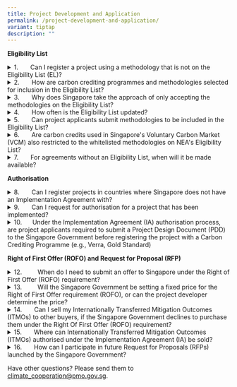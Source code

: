 ```yaml
---
title: Project Development and Application
permalink: /project-development-and-application/
variant: tiptap
description: ""
---
```

<p><strong>Eligibility List</strong>
</p>
<div data-type="detailGroup" class="isomer-accordion isomer-accordion-white">
<details class="isomer-details">
<summary>1.&nbsp;&nbsp;&nbsp;&nbsp;&nbsp;&nbsp; Can I register a project using
a methodology that is not on the Eligibility List (EL)?</summary>
<div data-type="detailsContent" class="isomer-details-content">
<p>No. Projects must use carbon credit programmes and methodologies listed
on the eligibility list at the point of submission. Please refer to the
Eligibility List of methodologies under each Implementation Agreement (IA),
which is jointly agreed between Singapore and the host country. One example
is the Singapore-Ghana Eligibility List, which can be found <a href="https://www.carbonmarkets-cooperation.gov.sg/eligibility-list/" rel="noopener noreferrer nofollow" target="_blank">here</a>.</p>
</div>
</details>
<details class="isomer-details">
<summary>2.&nbsp;&nbsp;&nbsp;&nbsp;&nbsp;&nbsp; How are carbon crediting programmes
and methodologies selected for inclusion in the Eligibility List?</summary>
<div data-type="detailsContent" class="isomer-details-content">
<p>Singapore takes reference from reputable international standards such
as the Carbon Offsetting and Reduction Scheme for International Aviation
(CORSIA) in the development of the Eligibility List.</p>
<p>Please note that the EL differs by host country as accepted methodologies
would have to fulfill the requirements of the host countries.&nbsp;</p>
</div>
</details>
<details class="isomer-details">
<summary>3.&nbsp;&nbsp;&nbsp;&nbsp;&nbsp;&nbsp; Why does Singapore take the approach
of only accepting the methodologies on the Eligibility List?</summary>
<div data-type="detailsContent" class="isomer-details-content">
<p>This approach allows Singapore to tap into Carbon Crediting Programmes’
(CCPs) capabilities in ensuring that ICCs are robustly validated, verified,
issued and retired. It also enables faster time-to-market given that the
methodologies are already published, and streamlines the registration process
given industry’s familiarity.</p>
</div>
</details>
<details class="isomer-details">
<summary>4.&nbsp;&nbsp;&nbsp;&nbsp;&nbsp;&nbsp; How often is the Eligibility List
updated?</summary>
<div data-type="detailsContent" class="isomer-details-content">
<p>The Eligibility List is reviewed regularly to maintain relevance and uphold
the required environmental integrity standards.</p>
</div>
</details>
<details class="isomer-details">
<summary>5.&nbsp;&nbsp;&nbsp;&nbsp;&nbsp;&nbsp; Can project applicants submit methodologies
to be included in the Eligibility List?</summary>
<div data-type="detailsContent" class="isomer-details-content">
<p>The Eligibility List sets out the carbon credit programmes and methodologies
that meet Singapore’s and our host country’s eligibility criteria. For
any feedback on the Eligibility List, project applicants may wish to write
to <a rel="noopener noreferrer nofollow" target="_blank">ICC_Article_6@nea.gov.sg</a>.</p>
</div>
</details>
<details class="isomer-details">
<summary>6.&nbsp;&nbsp;&nbsp;&nbsp;&nbsp;&nbsp; Are carbon credits used in Singapore's
Voluntary Carbon Market (VCM) also restricted to the whitelisted methodologies
on NEA's Eligibility List?</summary>
<div data-type="detailsContent" class="isomer-details-content">
<p>There are no restrictions on credits that can be bought or sold in Singapore’s
Voluntary Carbon Market.</p>
</div>
</details>
<details class="isomer-details">
<summary>7.&nbsp;&nbsp;&nbsp;&nbsp;&nbsp;&nbsp; For agreements without an Eligibility
List, when will it be made available?</summary>
<div data-type="detailsContent" class="isomer-details-content">
<p>The Eligibility List is bilaterally agreed upon between Singapore and
the host country. The Eligibility List will be published online when ready.</p>
</div>
</details>
</div>
<p></p>
<p><strong>Authorisation</strong>
</p>
<div data-type="detailGroup" class="isomer-accordion isomer-accordion-white">
<details class="isomer-details">
<summary>8.&nbsp;&nbsp;&nbsp;&nbsp;&nbsp;&nbsp; Can I register projects in countries
where Singapore does not have an Implementation Agreement with?</summary>
<div data-type="detailsContent" class="isomer-details-content">
<p>Only carbon credits generated in countries where Singapore has an IA can
be authorised and transferred as Internationally Transferable Mitigation
Outcomes (ITMOs), in compliance with Article 6 of the Paris Agreement.</p>
<p>&nbsp;Singapore is actively engaging partner countries on Implementation
Agreements on carbon credit collaboration.</p>
</div>
</details>
<details class="isomer-details">
<summary>9.&nbsp;&nbsp;&nbsp;&nbsp;&nbsp;&nbsp; Can I request for authorisation
for a project that has been implemented?</summary>
<div data-type="detailsContent" class="isomer-details-content">
<p>Yes, existing projects that have already been implemented may still be
considered for authorisation, provided they meet both countries’ applicable
domestic laws, regulations and administrative framework.</p>
</div>
</details>
<details class="isomer-details">
<summary>10.&nbsp;&nbsp;&nbsp;&nbsp;&nbsp;&nbsp;Under the Implementation Agreement
(IA) authorisation process, are project applicants required to submit a
Project Design Document (PDD) to the Singapore Government before registering
the project with a Carbon Crediting Programme (e.g., Verra, Gold Standard)</summary>
<div data-type="detailsContent" class="isomer-details-content">
<p>Yes. Depending on the eligibility criteria agreed with each host country,
it is possible for project applicants to submit their PDD to carbon crediting
programmes prior to initiating the application under the IA process. These
projects are still required to go through all stages of the application
process and comply with all other requirements. &nbsp;</p>
</div>
</details>
</div>
<p><strong>Right of First Offer (ROFO) and Request for Proposal (RFP)</strong>
</p>
<div data-type="detailGroup" class="isomer-accordion isomer-accordion-white">
<details class="isomer-details">
<summary>12.&nbsp;&nbsp;&nbsp;&nbsp;&nbsp;&nbsp;&nbsp;&nbsp; When do I need to
submit an offer to Singapore under the Right of First Offer (ROFO) requirement?</summary>
<div data-type="detailsContent" class="isomer-details-content">
<p>You should submit a binding offer to Singapore Government at the point
of validated Project Design Document (PDD) to the Singapore Government
under the Implementation Agreement (IA) authorisation process. The specific
stage of the authorisation process may differ, depending on the IA. For
example, this will be Stage C in the Singapore-Ghana IA authorisation process,
and Stage B in the Singapore-Rwanda IA authorisation process.</p>
</div>
</details>
<details class="isomer-details">
<summary>13.&nbsp;&nbsp;&nbsp;&nbsp;&nbsp;&nbsp;&nbsp;&nbsp; Will the Singapore
Government be setting a fixed price for the Right of First Offer requirement
(ROFO), or can the project developer determine the price?</summary>
<div data-type="detailsContent" class="isomer-details-content">
<p>The Singapore Government will not pre-determine the price of ITMOs under
the Right of First Offer (ROFO) requirement.</p>
</div>
</details>
<details class="isomer-details">
<summary>14.&nbsp;&nbsp;&nbsp;&nbsp;&nbsp;&nbsp;&nbsp;Can I sell my Internationally
Transferred Mitigation Outcomes (ITMOs) to other buyers, if the Singapore
Government declines to purchase them under the Right Of First Offer (ROFO)
requirement?</summary>
<div data-type="detailsContent" class="isomer-details-content">
<p>Yes, if the Singapore Government declines to purchase the ITMOs offered
under ROFO, you may sell them to other buyers. Please note that the sale
of the ITMO is still subject to the <a href="https://www.carbonmarkets-cooperation.gov.sg/implementation-agreements/participation-criteria/" rel="noopener noreferrer nofollow" target="_blank">Eligible Entity</a> requirement.</p>
</div>
</details>
<details class="isomer-details">
<summary>15.&nbsp;&nbsp;&nbsp;&nbsp;&nbsp;&nbsp;&nbsp;Where can Internationally
Transferred Mitigation Outcomes (ITMOs) authorised under the Implementation
Agreement (IA) be sold?</summary>
<div data-type="detailsContent" class="isomer-details-content">
<p>ITMOs authorised under Singapore’s IAs must first be sold or transferred
an to <a href="https://www.carbonmarkets-cooperation.gov.sg/participation-criteria/" rel="noopener noreferrer nofollow" target="_blank">Eligible Entities</a>.
Once the ITMOs have met the Eligible Entity criteria, they can be sold
domestically or internationally. Besides the Singapore Government, other
demand sources include Singapore carbon tax-liable companies and other
sectoral compliance schemes such as CORSIA.</p>
<p>&nbsp;Sellers who are interested to be connected to carbon-tax liable
companies in Singapore may register their interest with the <a href="https://go.gov.sg/scma-eoi" rel="noopener noreferrer nofollow" target="_blank">Singapore Carbon Market Association (SCMA)</a>.</p>
<p>&nbsp;The government issues Requests for Proposals (RFPs) to purchase
ITMOs. These opportunities are publicised on GeBIZ, and interested sellers
can register for an account <a href="https://www.gebiz.gov.sg/ptn/gtpregistration/signup.xhtml" rel="noopener noreferrer nofollow" target="_blank">here</a>.
You are also encouraged to submit your company details at this <a href="https://form.gov.sg/6826b231b6888482cfdec92f" rel="noopener noreferrer nofollow" target="_blank">form</a> to
be kept informed of future RFP opportunities.</p>
</div>
</details>
<details class="isomer-details">
<summary>16.&nbsp;&nbsp;&nbsp;&nbsp;&nbsp;&nbsp;&nbsp;How can I participate in
future Request for Proposals (RFPs) launched by the Singapore Government?</summary>
<div data-type="detailsContent" class="isomer-details-content">
<p>Our upcoming RFPs will be hosted on the Government procurement website,
GeBIZ. You can register for a free GeBIZ account <a href="https://www.gebiz.gov.sg/ptn/gtpregistration/signup.xhtml" rel="noopener noreferrer nofollow" target="_blank">here</a> to
participate in future RFPs. Please fill up the form <a href="https://form.gov.sg/6826b231b6888482cfdec92f" rel="noopener noreferrer nofollow" target="_blank">here</a> to be notified
of future RFPs. &nbsp;</p>
</div>
</details>
</div>
<p>Have other questions? Please send them to <a href="mailto:climate_cooperation@pmo.gov.sg" rel="noopener noreferrer nofollow" target="_blank">climate_cooperation@pmo.gov.sg</a>.</p>
<p></p>